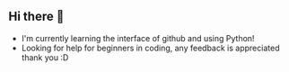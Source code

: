 ## Hi there 👋
- I'm currently learning the interface of github and using Python!
- Looking for help for beginners in coding, any feedback is appreciated thank you :D

<!--
**kellyy06/kellyy06** is a ✨ _special_ ✨ repository because its `README.md` (this file) appears on your GitHub profile.

- 🌱 I’m currently learning the interface of github and using Python!
- 🤔 I’m looking for help for beginners in coding, any feedback is appreciated thank you :D
-->
